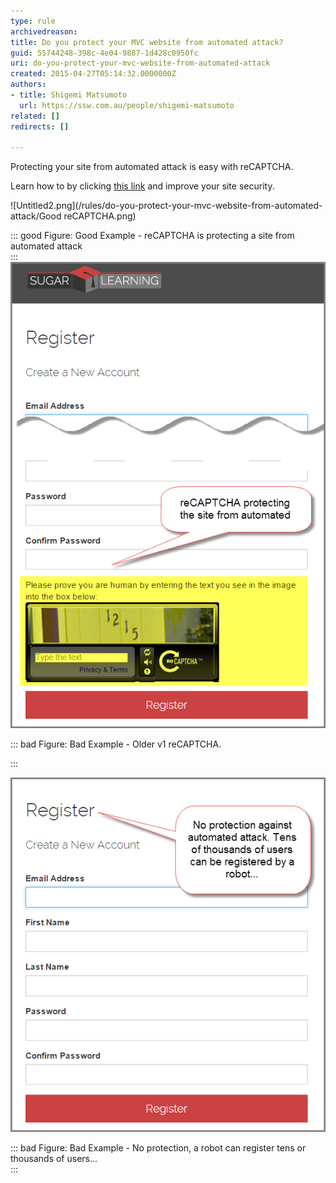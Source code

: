 ```yaml
---
type: rule
archivedreason: 
title: Do you protect your MVC website from automated attack?
guid: 55744248-398c-4e04-9887-1d428c0950fc
uri: do-you-protect-your-mvc-website-from-automated-attack
created: 2015-04-27T05:14:32.0000000Z
authors:
- title: Shigemi Matsumoto
  url: https://ssw.com.au/people/shigemi-matsumoto
related: []
redirects: []

---
```


Protecting your site from automated attack is easy with reCAPTCHA.  
<!--endintro-->

Learn how to by clicking [this link](https://shigemimatsumoto.wordpress.com/2015/04/27/protecting-mvc-web-application-with-recaptcha-22/) and improve your site security.

![Untitled2.png](/rules/do-you-protect-your-mvc-website-from-automated-attack/Good reCAPTCHA.png)


::: good
Figure: Good Example - reCAPTCHA is protecting a site from automated attack  
:::
![Untitled.png](/rules/do-you-protect-your-mvc-website-from-automated-attack/abd5fe_Untitled2.png)


::: bad
Figure: Bad Example - Older v1 reCAPTCHA.

:::

![Untitled.png](/rules/do-you-protect-your-mvc-website-from-automated-attack/4141c3_Untitled.png)


::: bad
Figure: Bad Example - No protection, a robot can register tens or thousands of users...  
:::

